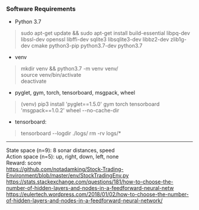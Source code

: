 ### Software Requirements

- Python 3.7  
> sudo apt-get update && sudo apt-get install build-essential libpq-dev libssl-dev openssl libffi-dev sqlite3 libsqlite3-dev libbz2-dev zlib1g-dev cmake python3-pip python3.7-dev python3.7  

- venv  
> mkdir venv && python3.7 -m venv venv/  
> source venv/bin/activate  
> deactivate  

- pyglet, gym, torch, tensorboard, msgpack, wheel  
> (venv) pip3 install 'pyglet==1.5.0' gym torch tensorboard 'msgpack==1.0.2' wheel --no-cache-dir

- tensorboard:
> tensorboard --logdir ./logs/
> rm -rv logs/*

****

State space (n=9): 8 sonar distances, speed  
Action space (n=5): up, right, down, left, none  
Reward: score  
https://github.com/notadamking/Stock-Trading-Environment/blob/master/env/StockTradingEnv.py  
https://stats.stackexchange.com/questions/181/how-to-choose-the-number-of-hidden-layers-and-nodes-in-a-feedforward-neural-netw  
https://eulertech.wordpress.com/2018/01/02/how-to-choose-the-number-of-hidden-layers-and-nodes-in-a-feedforward-neural-network/  
